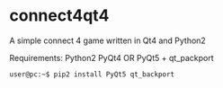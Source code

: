 # connect4qt4
A simple connect 4 game written in Qt4 and Python2

Requirements:
Python2
PyQt4
OR
PyQt5 + qt_packport

```console
user@pc:~$ pip2 install PyQt5 qt_backport
```
